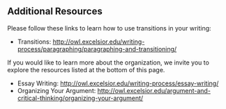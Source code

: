 ## Additional Resources

Please follow these links to learn how to use transitions in your writing:

* Transitions: http://owl.excelsior.edu/writing-process/paragraphing/paragraphing-and-transitioning/

If you would like to learn more about the organization, we invite you to explore the resources listed at the bottom of this page.

* Essay Writing: http://owl.excelsior.edu/writing-process/essay-writing/
* Organizing Your Argument: http://owl.excelsior.edu/argument-and-critical-thinking/organizing-your-argument/
